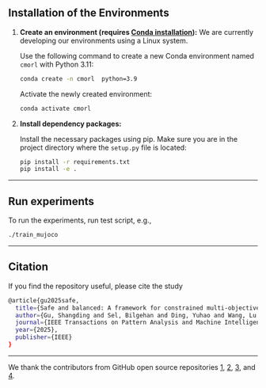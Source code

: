  ## Installation of the Environments

1. **Create an environment (requires [Conda installation](https://conda.io/projects/conda/en/latest/user-guide/install/index.html)):**
We are currently developing our environments using a Linux system. 

   Use the following command to create a new Conda environment named `cmorl` with Python 3.11:

   ```bash
   conda create -n cmorl  python=3.9
   ```

   Activate the newly created environment:

   ```bash
   conda activate cmorl
   ```

3. **Install dependency packages:**

   Install the necessary packages using pip. Make sure you are in the project directory where the `setup.py` file is located:

   ```bash
   pip install -r requirements.txt
   pip install -e .
   ```
---------------
## Run experiments

To run the experiments, run test script, e.g.,

```bash
./train_mujoco
```

---------


## Citation
If you find the repository useful, please cite the study
``` Bash
@article{gu2025safe,
  title={Safe and balanced: A framework for constrained multi-objective reinforcement learning},
  author={Gu, Shangding and Sel, Bilgehan and Ding, Yuhao and Wang, Lu and Lin, Qingwei and Knoll, Alois and Jin, Ming},
  journal={IEEE Transactions on Pattern Analysis and Machine Intelligence},
  year={2025},
  publisher={IEEE}
}
```

-------



We thank the contributors from GitHub open source repositories [1](https://github.com/ikostrikov/pytorch-trpo), [2](https://github.com/Cranial-XIX/CAGrad), [3](https://github.com/google-deepmind/mujoco), and [4](https://github.com/openai/mujoco-py).
